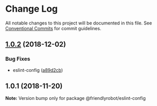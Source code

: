 # Change Log

All notable changes to this project will be documented in this file.
See [Conventional Commits](https://conventionalcommits.org) for commit guidelines.

## [1.0.2](https://github.com/dcai/common-packages/compare/@friendlyrobot/eslint-config@1.0.1...@friendlyrobot/eslint-config@1.0.2) (2018-12-02)


### Bug Fixes

* eslint-config ([a89d2cb](https://github.com/dcai/common-packages/commit/a89d2cb))





## 1.0.1 (2018-11-20)

**Note:** Version bump only for package @friendlyrobot/eslint-config
